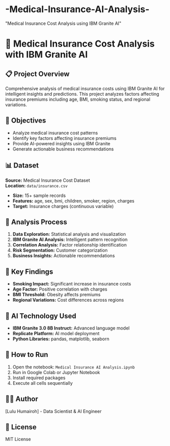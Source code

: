 # -Medical-Insurance-AI-Analysis-
"Medical Insurance Cost Analysis using IBM Granite AI"
# 🏥 Medical Insurance Cost Analysis with IBM Granite AI

## 📋 Project Overview
Comprehensive analysis of medical insurance costs using IBM Granite AI for intelligent insights and predictions. This project analyzes factors affecting insurance premiums including age, BMI, smoking status, and regional variations.

## 🎯 Objectives  
- Analyze medical insurance cost patterns
- Identify key factors affecting insurance premiums  
- Provide AI-powered insights using IBM Granite
- Generate actionable business recommendations

## 📊 Dataset
**Source:** Medical Insurance Cost Dataset  
**Location:** `data/insurance.csv`  
- **Size:** 15+ sample records
- **Features:** age, sex, bmi, children, smoker, region, charges
- **Target:** Insurance charges (continuous variable)

## 🔬 Analysis Process
1. **Data Exploration:** Statistical analysis and visualization
2. **IBM Granite AI Analysis:** Intelligent pattern recognition  
3. **Correlation Analysis:** Factor relationship identification
4. **Risk Segmentation:** Customer categorization
5. **Business Insights:** Actionable recommendations

## 🚀 Key Findings
- **Smoking Impact:** Significant increase in insurance costs
- **Age Factor:** Positive correlation with charges
- **BMI Threshold:** Obesity affects premiums
- **Regional Variations:** Cost differences across regions  

## 🤖 AI Technology Used
- **IBM Granite 3.0 8B Instruct:** Advanced language model
- **Replicate Platform:** AI model deployment
- **Python Libraries:** pandas, matplotlib, seaborn

## 📱 How to Run
1. Open the notebook: `Medical Insurance AI Analysis.ipynb`
2. Run in Google Colab or Jupyter Notebook
3. Install required packages
4. Execute all cells sequentially

## 👨‍💻 Author
[Lulu Humairoh] - Data Scientist & AI Engineer

## 📄 License
MIT License
